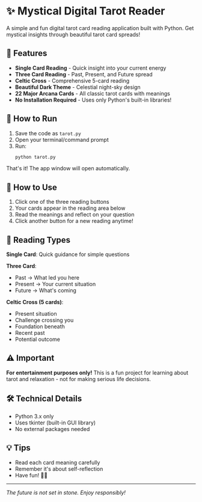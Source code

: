 # ✨ Mystical Digital Tarot Reader

A simple and fun digital tarot card reading application built with Python. Get mystical insights through beautiful tarot card spreads!

## 🌟 Features

- **Single Card Reading** - Quick insight into your current energy
- **Three Card Reading** - Past, Present, and Future spread
- **Celtic Cross** - Comprehensive 5-card reading
- **Beautiful Dark Theme** - Celestial night-sky design
- **22 Major Arcana Cards** - All classic tarot cards with meanings
- **No Installation Required** - Uses only Python's built-in libraries!

## 🚀 How to Run

1. Save the code as `tarot.py`
2. Open your terminal/command prompt
3. Run:
   ```bash
   python tarot.py
   ```

That's it! The app window will open automatically.

## 🎯 How to Use

1. Click one of the three reading buttons
2. Your cards appear in the reading area below
3. Read the meanings and reflect on your question
4. Click another button for a new reading anytime!

## 📖 Reading Types

**Single Card**: Quick guidance for simple questions

**Three Card**:
- Past → What led you here
- Present → Your current situation  
- Future → What's coming

**Celtic Cross (5 cards)**:
- Present situation
- Challenge crossing you
- Foundation beneath
- Recent past
- Potential outcome

## ⚠️ Important

**For entertainment purposes only!** This is a fun project for learning about tarot and relaxation - not for making serious life decisions.

## 🛠️ Technical Details

- Python 3.x only
- Uses tkinter (built-in GUI library)
- No external packages needed

## 💡 Tips

- Read each card meaning carefully
- Remember it's about self-reflection
- Have fun! 🌙✨

---

*The future is not set in stone. Enjoy responsibly!*